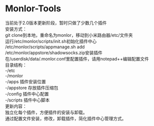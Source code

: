 # Monlor-Tools
当前处于2.0版本更新阶段，暂时只做了少数几个插件  
安装方式：  
	git clone到本地，重命名为monlor，移动到小米路由器/etc/文件夹  
	运行/etc/monlor/scripts/init.sh初始化插件中心  
	/etc/monlor/scripts/appmanage.sh add /etc/monlor/appstore/shadowsocks.zip安装插件  
	在/userdisk/data/.monlor.conf里配置插件，请用notepad++编辑配置文件  
目录结构：  
	-/etc  
		-/monlor  
			-/apps    插件安装位置  
			-/appstore    存放插件压缩包  
			-/config    插件中心配置  
			-/scripts    插件中心脚本  
更新内容：  
	独立化每个插件，方便插件的安装与卸载。  
	通过配置文件安装，修改，卸载插件，简化插件中心管理方式。  
